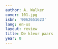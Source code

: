 ```yaml
---
author: A. Walker
cover: 101.jpg
isbn: '9062651623'
lang: en-us
layout: review
title: De kleur paars
year: 0
---
```


